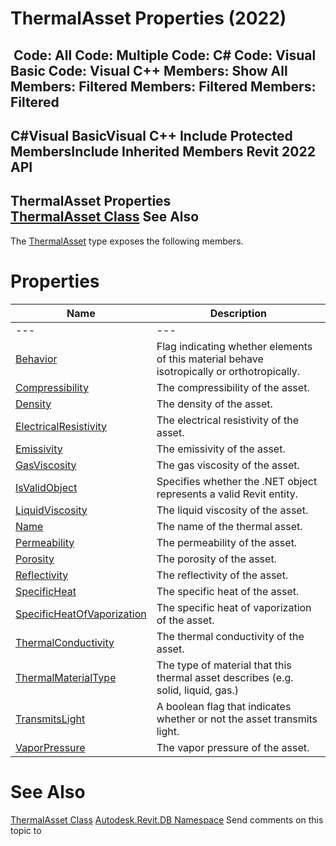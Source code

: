 # ThermalAsset Properties (2022)

﻿
 Code: All Code: Multiple Code: C# Code: Visual Basic Code: Visual C++  Members: Show All Members: Filtered Members: Filtered Members: Filtered   
---  
C#Visual BasicVisual C++
Include Protected MembersInclude Inherited Members
Revit 2022 API  
---  
ThermalAsset Properties  
[ThermalAsset Class](c4dac7e3-96e2-bc6c-1299-f696a253e879.md "ThermalAsset Class") See Also  
---  
The [ThermalAsset](c4dac7e3-96e2-bc6c-1299-f696a253e879.md "ThermalAsset Class") type exposes the following members.
# Properties
| Name | Description |
| --- | --- |
| --- | --- | --- |
| [Behavior](fc3ffbfe-232e-767e-8b1d-8c2f01d93c64.md "Behavior Property") | Flag indicating whether elements of this material behave isotropically or orthotropically. |
| [Compressibility](85514741-351d-8888-a067-292d4cb0ed7c.md "Compressibility Property") | The compressibility of the asset. |
| [Density](01ffb388-9936-9186-90f2-ddc7facb9ff9.md "Density Property") | The density of the asset. |
| [ElectricalResistivity](d7c21bb5-5538-8194-d3e8-e4eeccbef117.md "ElectricalResistivity Property") | The electrical resistivity of the asset. |
| [Emissivity](c16badf0-ec40-68ce-8941-eed39dc872ed.md "Emissivity Property") | The emissivity of the asset. |
| [GasViscosity](af311bec-60a7-f7ea-08af-9389349355d4.md "GasViscosity Property") | The gas viscosity of the asset. |
| [IsValidObject](1e7f2abe-ffa7-0a0e-5620-b9daee93f06e.md "IsValidObject Property") | Specifies whether the .NET object represents a valid Revit entity. |
| [LiquidViscosity](0a72e0ea-0523-bbc5-493b-771027a346aa.md "LiquidViscosity Property") | The liquid viscosity of the asset. |
| [Name](e5bdeb16-7032-06c5-c450-efe0b182c621.md "Name Property") | The name of the thermal asset. |
| [Permeability](35629ac4-79a0-3be4-b575-be3a05b3c946.md "Permeability Property") | The permeability of the asset. |
| [Porosity](d9ffed29-893c-ff8b-b262-070be728229d.md "Porosity Property") | The porosity of the asset. |
| [Reflectivity](08d4054f-8223-5612-8c75-8b33db50de65.md "Reflectivity Property") | The reflectivity of the asset. |
| [SpecificHeat](05daf899-905c-8e87-972b-3b4ab44d61a1.md "SpecificHeat Property") | The specific heat of the asset. |
| [SpecificHeatOfVaporization](a7e58272-27a8-50b7-515a-7bbd82dbd05c.md "SpecificHeatOfVaporization Property") | The specific heat of vaporization of the asset. |
| [ThermalConductivity](395a496b-41aa-5378-b8c0-7e95f9d222d7.md "ThermalConductivity Property") | The thermal conductivity of the asset. |
| [ThermalMaterialType](bd8af449-c7ef-7e95-a82e-eb6c5104cd5f.md "ThermalMaterialType Property") | The type of material that this thermal asset describes (e.g. solid, liquid, gas.) |
| [TransmitsLight](0ce64130-b515-81ad-f092-39fa46ee22bb.md "TransmitsLight Property") | A boolean flag that indicates whether or not the asset transmits light. |
| [VaporPressure](aa844bd8-eb53-f523-0334-be71dcacb9c1.md "VaporPressure Property") | The vapor pressure of the asset. |

# See Also
[ThermalAsset Class](c4dac7e3-96e2-bc6c-1299-f696a253e879.md "ThermalAsset Class")
[Autodesk.Revit.DB Namespace](87546ba7-461b-c646-cbb1-2cb8f5bff8b2.md "Autodesk.Revit.DB Namespace")
Send comments on this topic to 